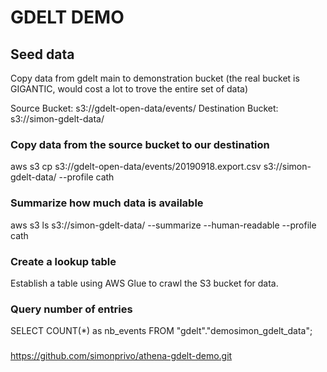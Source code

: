 # GDELT DEMO

## Seed data

Copy data from gdelt main to demonstration bucket (the real bucket is GIGANTIC, would cost a lot to trove the entire set of data)

Source Bucket: s3://gdelt-open-data/events/
Destination Bucket: s3://simon-gdelt-data/

### Copy data from the source bucket to our destination
aws s3 cp s3://gdelt-open-data/events/20190918.export.csv s3://simon-gdelt-data/ --profile cath

### Summarize how much data is available
aws s3 ls s3://simon-gdelt-data/ --summarize --human-readable --profile cath

### Create a lookup table

Establish a table using AWS Glue to crawl the S3 bucket for data.

### Query number of entries
SELECT COUNT(*) as nb_events FROM "gdelt"."demosimon_gdelt_data";

### 

https://github.com/simonprivo/athena-gdelt-demo.git